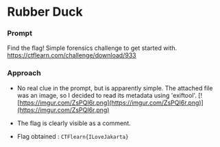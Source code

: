 # Rubber Duck

### Prompt

Find the flag! Simple forensics challenge to get started with.
https://ctflearn.com/challenge/download/933

### Approach

- No real clue in the prompt, but is apparently simple. The attached file was an image, so I decided to read its metadata using 'exiftool'.
  [![https://imgur.com/ZsPQI6r.png](https://imgur.com/ZsPQI6r.png)](https://imgur.com/ZsPQI6r.png)

- The flag is clearly visible as a comment.

- Flag obtained : ```CTFlearn{ILoveJakarta}```
